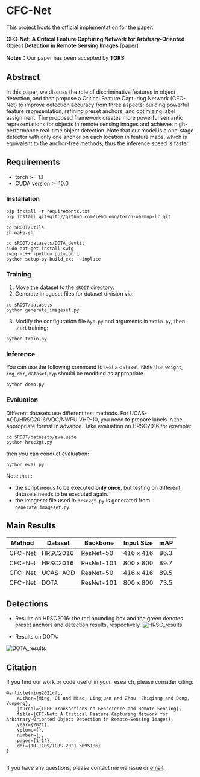 # CFC-Net

This project hosts the official implementation for the paper: 

**CFC-Net: A Critical Feature Capturing Network for Arbitrary-Oriented Object Detection in Remote Sensing Images** [[paper](https://ieeexplore.ieee.org/abstract/document/9488629)] 

**Notes**：Our paper has been accepted by **TGRS**. 

## Abstract

In this paper, we discuss the role of discriminative features in object detection, and then propose a Critical Feature Capturing Network (CFC-Net) to improve detection accuracy from three aspects: building powerful feature representation, refining preset anchors, and optimizing label assignment. The proposed framework creates more powerful semantic representations for objects in  remote sensing images and achieves high-performance real-time object detection. Note that our model is a one-stage detector with only one anchor on each location in feature maps, which is equivalent to the anchor-free methods, thus the inference speed is faster.

## Requirements

* torch >= 1.1
* CUDA version >=10.0

### Installation
```
pip install -r requirements.txt
pip install git+git://github.com/lehduong/torch-warmup-lr.git

cd $ROOT/utils
sh make.sh

cd $ROOT/datasets/DOTA_devkit
sudo apt-get install swig
swig -c++ -python polyiou.i
python setup.py build_ext --inplace
```


### Training
1. Move the dataset to the `$ROOT` directory.
2. Generate imageset files for dataset division via:
```
cd $ROOT/datasets
python generate_imageset.py
```
3. Modify the configuration file `hyp.py` and arguments  in `train.py`, then start training:
```
python train.py
```
### Inference
You can use the following command to test a dataset. Note that `weight`, `img_dir`, `dataset`,`hyp` should be modified as appropriate.
```
python demo.py
```

### Evaluation

Different datasets use different test methods. For UCAS-AOD/HRSC2016/VOC/NWPU VHR-10, you need to prepare labels in the appropriate format in advance. Take evaluation on HRSC2016 for example:
```
cd $ROOT/datasets/evaluate
python hrsc2gt.py
```
then you can conduct evaluation:
```
python eval.py
```
Note that :

- the script  needs to be executed **only once**, but testing on different datasets needs to be executed again.
- the imageset file used in `hrsc2gt.py` is generated from `generate_imageset.py`.

## Main Results


| Method  | Dataset  | Backbone   | Input Size | mAP  |
| ------- | -------- | ---------- | ---------- | ---- |
| CFC-Net | HRSC2016 | ResNet-50  | 416 x 416  | 86.3 |
| CFC-Net | HRSC2016 | ResNet-101 | 800 x 800  | 89.7 |
| CFC-Net | UCAS-AOD | ResNet-50  | 416 x 416  | 89.5 |
| CFC-Net | DOTA     | ResNet-101 | 800 x 800  | 73.5 |

## Detections

* Results on HRSC2016: 
the red bounding box and the green denotes preset anchors and detection results, respectively.
![HRSC_results](https://github.com/ming71/CFC-Net/blob/master/outputs/HRSC.jpg)

* Results on DOTA: 

![DOTA_results](https://github.com/ming71/CFC-Net/blob/master/outputs/DOTA.jpg)

## Citation

If you find our work or code useful in your research, please consider citing:

```
@article{ming2021cfc,
    author={Ming, Qi and Miao, Lingjuan and Zhou, Zhiqiang and Dong, Yunpeng},
    journal={IEEE Transactions on Geoscience and Remote Sensing},
    title={CFC-Net: A Critical Feature Capturing Network for Arbitrary-Oriented Object Detection in Remote-Sensing Images},
    year={2021},
    volume={},
    number={},
    pages={1-14},
    doi={10.1109/TGRS.2021.3095186}
}


```

If you have any questions, please contact me via issue or [email](mq_chaser@126.com).